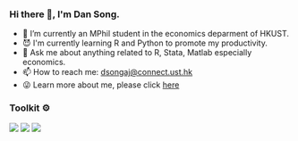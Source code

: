 ### Hi there 👋, I'm Dan Song.
- 🔭 I’m currently an MPhil student in the economics deparment of HKUST. 
- :smiling_imp: I'm currently learning R and Python to promote my productivity.
- 💬 Ask me about anything related to R, Stata, Matlab especially economics.
- 📫 How to reach me: dsongaj@connect.ust.hk
- :stuck_out_tongue_winking_eye: Learn more about me, please click [here](https://bmphd.hkust.edu.hk/programs/student-profiles/1734)



### Toolkit ⚙
![](https://img.shields.io/badge/VS%20Code-blue?style=for-the-badge&logo=visual-studio-code&logoColor=ffffff)
![](https://img.shields.io/badge/-Python-1D415E?style=for-the-badge&logo=Python&labelColor=3772A2&logoColor=FFDA4C)
![](https://img.shields.io/badge/git-fa432e?style=for-the-badge&logo=git&logoColor=white)


